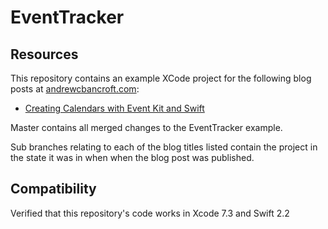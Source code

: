 # EventTracker

## Resources
This repository contains an example XCode project for the following blog posts at [andrewcbancroft.com](http://www.andrewcbancroft.com):

* [Creating Calendars with Event Kit and Swift](https://www.andrewcbancroft.com/2015/06/17/creating-calendars-with-event-kit-and-swift/)

Master contains all merged changes to the EventTracker example.

Sub branches relating to each of the blog titles listed contain the project in the state it was in when when the blog post was published.

## Compatibility
Verified that this repository's code works in Xcode 7.3 and Swift 2.2
